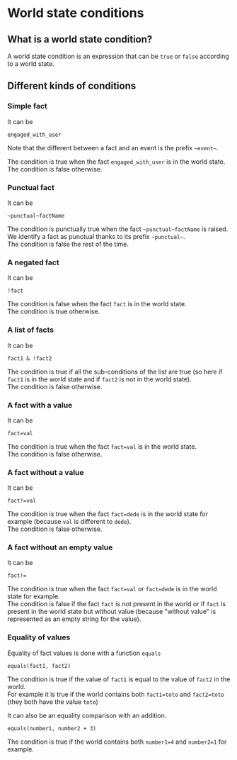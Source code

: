 # World state conditions


## What is a world state condition?

A world state condition is an expression that can be `true` or `false` according to a world state.


## Different kinds of conditions


### Simple fact


It can be

```
engaged_with_user
```

Note that the different between a fact and an event is the prefix `~event~`.

The condition is true when the fact `engaged_with_user` is in the world state.\
The condition is false otherwise.


### Punctual fact

It can be

```
~punctual~factName
```

The condition is punctually true when the fact `~punctual~factName` is raised.\
We identify a fact as punctual thanks to its prefix `~punctual~`.\
The condition is false the rest of the time.


### A negated fact


It can be

```
!fact
```

The condition is false when the fact `fact` is in the world state.\
The condition is true otherwise.



### A list of facts


It can be

```
fact1 & !fact2
```

The condition is true if all the sub-conditions of the list are true (so here if `fact1` is in the world state and if `fact2` is not in the world state).\
The condition is false otherwise.




### A fact with a value


It can be

```
fact=val
```

The condition is true when the fact `fact=val` is in the world state.\
The condition is false otherwise.


### A fact without a value


It can be

```
fact!=val
```

The condition is true when the fact `fact=dede` is in the world state for example (because `val` is different to `dede`).\
The condition is false otherwise.


### A fact without an empty value


It can be

```
fact!=
```

The condition is true when the fact `fact=val` or `fact=dede` is in the world state for example.\
The condition is false if the fact `fact` is not present in the world or if `fact` is present in the world state but without value (because "without value" is represented as an empty string for the value).



### Equality of values

Equality of fact values is done with a function `equals`

```
equals(fact1, fact2)
```

The condition is true if the value of `fact1` is equal to the value of `fact2` in the world.\
For example it is true if the world contains both `fact1=toto` and `fact2=toto` (they both have the value `toto`)


It can also be an equality comparison with an addition.

```
equals(number1, number2 + 3)
```

The condition is true if the world contains both `number1=4` and `number2=1` for example.




